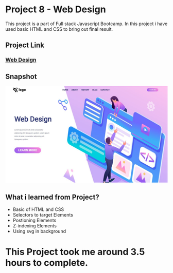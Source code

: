 # Project 8 - Web Design
This project is a part of Full stack Javascript Bootcamp. In this project i have used basic HTML and CSS to bring out final result.

## Project Link
### [Web Design](https://site-webdesign.netlify.app/)

## Snapshot

![Project 8 - Web Design](./snapshot/Project%208%20-%20Web%20Design.PNG)


## What i learned from Project?
- Basic of HTML and CSS
- Selectors to target Elements
- Postioning Elements
- Z-indexing Elements
- Using svg in background

# This Project took me around 3.5 hours to complete.
